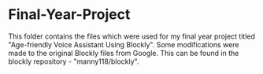 # Final-Year-Project
This folder contains the files which were used for my final year project titled "Age-friendly Voice Assistant Using Blockly". 
Some modifications were made to the original Blockly files from Google. This can be found in the blockly repository - "manny118/blockly".
